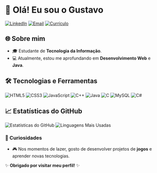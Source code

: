 # 👋 Olá! Eu sou o Gustavo

[![LinkedIn](https://img.shields.io/badge/LinkedIn-1C1C1C?style=for-the-badge&logo=linkedin&logoColor=0A66C2)](https://www.linkedin.com/in/gustavo-oliveira-de-freitas-43039427a/)
[![Email](https://img.shields.io/badge/Email-1C1C1C?style=for-the-badge&logo=gmail&logoColor=red)](mailto:gustavo.olliveira49@gmail.com)
[![Currículo](https://img.shields.io/badge/-Meu%20Curr%C3%ADculo-1C1C1C?style=for-the-badge&logo=google-chrome&logoColor=white)](https://gustaa13.github.io/curriculo/)

## 🌐 Sobre mim
- 🎓 Estudante de **Tecnologia da Informação**.
- 💻 Atualmente, estou me aprofundando em **Desenvolvimento Web** e **Java**.

## 🛠️ Tecnologias e Ferramentas
![HTML5](https://img.shields.io/badge/HTML5-E34F26?style=for-the-badge&logo=html5&logoColor=white)
![CSS3](https://img.shields.io/badge/CSS3-1572B6?style=for-the-badge&logo=css3&logoColor=white)
![JavaScript](https://img.shields.io/badge/JavaScript-F7DF1E?style=for-the-badge&logo=javascript&logoColor=black)
![C++](https://img.shields.io/badge/C++-00599C?style=for-the-badge&logo=cplusplus&logoColor=white)
![Java](https://img.shields.io/badge/Java-007396?style=for-the-badge&logo=java&logoColor=white)
![C](https://img.shields.io/badge/C-A8B9CC?style=for-the-badge&logo=c&logoColor=black)
![MySQL](https://img.shields.io/badge/MySQL-4479A1?style=for-the-badge&logo=mysql&logoColor=white)
![C#](https://img.shields.io/badge/C%23-239120?style=for-the-badge&logo=c-sharp&logoColor=white)

## 📈 Estatísticas do GitHub
![Estatísticas do GitHub](https://github-readme-stats.vercel.app/api?username=Gustaa13&show_icons=true&theme=radical)
![Linguagens Mais Usadas](https://github-readme-stats.vercel.app/api/top-langs/?username=Gustaa13&layout=compact&theme=radical)

### 🧩 Curiosidades
- 🎮 Nos momentos de lazer, gosto de desenvolver projetos de **jogos** e aprender novas tecnologias.

✨ **Obrigado por visitar meu perfil!** ✨

